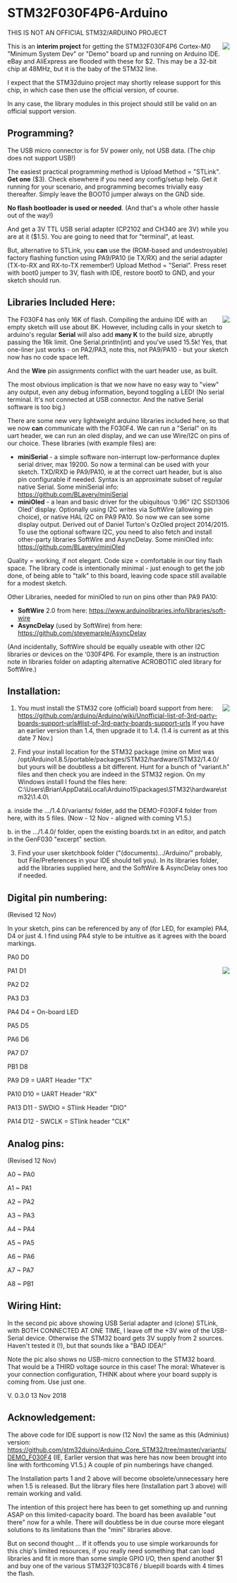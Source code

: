 # STM32F030F4P6-Arduino

THIS IS NOT AN OFFICIAL STM32/ARDUINO PROJECT

<img align="right" src="STM32F030-Dev-Brd.jpg">This is an __interim project__ 
for getting the STM32F030F4P6 Cortex-M0 "Minimum System Dev" or "Demo" board 
up and running on Arduino IDE.  eBay and AliExpress are flooded with these for $2.  This may be a 32-bit chip at 48MHz, but it is the baby of the STM32 line.

I expect that the STM32duino project may shortly release 
support for this chip, in which case then use the official version, of course.  

In any case, the library modules in this project should still be valid on an official support version.

## Programming?

The USB micro connector is for 5V power only, not USB data. (The chip does not support USB!)

The easiest practical programming method is Upload Method = "STLink".
**Get one** ($3). Check elsewhere if you need any config/setup help. 
Get it running for your scenario, and programming becomes trivially easy thereafter. Simply leave the BOOT0 jumper always on the GND side.

__No flash bootloader is used or needed__. (And that's a whole other hassle out of the way!)

And get a 3V TTL USB serial adapter (CP2102 and CH340 are 3V) while you are at it ($1.5). You are going to need that for "terminal", at least.

But, alternative to STLink, you __can__ use the (ROM-based and undestroyable) factory flashing function using PA9/PA10 (ie TX/RX) and the serial adapter (TX-to-RX and RX-to-TX remember!) Upload Method = "Serial". Press reset with boot0 jumper to 3V, flash with IDE, restore boot0 to GND, and your sketch should run.

## Libraries Included Here:

<img align="right" src="P1070122.JPG">The F030F4 has only 16K of flash. Compiling the arduino IDE with an empty sketch will use about 8K. 
However, including calls in your sketch to arduino's regular __Serial__ will also add __many K__ to the build size, abruptly passing the 16k limit. One Serial.println(int) and you've used 15.5k! Yes, that one-liner just works - on PA2/PA3, note this, not PA9/PA10 - but your sketch now has no code space left.

And the __Wire__ pin assignments conflict with the uart header use, as built.

The most obvious implication is that we now have no easy way to "view" any output, even any debug information,
beyond toggling a LED!  (No serial terminal. It's not connected at USB connector. 
And the native Serial software is too big.)

There are some new very lightweight arduino libraries included here, so that we now **can** communicate 
with the F030F4. We can run a "Serial" on its uart header, we can run an oled display, and we can use Wire/I2C on pins of our choice. These libraries (with example files) are:

 - __miniSerial__ - a simple software non-interrupt low-performance duplex serial driver, max 19200. 
      So now a terminal can be used with your sketch. TXD/RXD ie PA9/PA10, ie at the correct uart header, 
      but is also pin configurable if needed.
      Syntax is an approximate subset of regular native Serial. 
      Some miniSerial info:  https://github.com/BLavery/miniSerial
 - __miniOled__ - a lean and basic driver for the ubiquitous '0.96" I2C SSD1306 Oled' display. 
      Optionally using I2C writes via SoftWire (allowing pin choice), or native HAL I2C on PA9 PA10.
      So now we can see some display output. 
      Derived out of Daniel Turton's OzOled project 2014/2015. 
      To use the optional software I2C, you need to also fetch and install other-party libraries SoftWire and AsyncDelay. 
      Some miniOled info: https://github.com/BLavery/miniOled

Quality = working, if not elegant. 
Code size = comfortable in our tiny flash space.
The library code is intentionally minimal - just enough to get the job done, of being able to "talk"
to this board, leaving code space still available for a modest sketch. 

Other Libraries, needed for miniOled to run on pins other than PA9 PA10:
 - __SoftWire__ 2.0 from here: https://www.arduinolibraries.info/libraries/soft-wire
 - __AsyncDelay__ (used by SoftWire) from here: https://github.com/stevemarple/AsyncDelay

(And incidentally, SoftWire should be equally useable with other I2C libraries or devices on the '030F4P6.
For example, there is an instruction note in libraries folder on adapting alternative ACROBOTIC oled library for SoftWire.)

## Installation:
<img align="right" src="P1070121.JPG">

1. You must install the STM32 core (official) board support from here:
   https://github.com/arduino/Arduino/wiki/Unofficial-list-of-3rd-party-boards-support-urls#list-of-3rd-party-boards-support-urls
   If you have an earlier version than 1.4, then upgrade it to 1.4.  (1.4 is current as at this date 7 Nov.)

2. Find your install location for the STM32 package (mine on Mint was /opt/Arduino1.8.5/portable/packages/STM32/hardware/STM32/1.4.0/
but yours will be doubtless a bit different. Hunt for a bunch of "variant.h" files and then check
you are indeed in the STM32 region. On my Windows install I found the files here:  C:\Users\Brian\AppData\Local\Arduino15\packages\STM32\hardware\stm32\1.4.0\

a. inside the .../1.4.0/variants/ folder, add the DEMO-F030F4 folder from here, with its 5 files. (Now - 12 Nov - aligned with coming V1.5.)

b. in the .../1.4.0/ folder, open the existing boards.txt in an editor, and patch in the GenF030 "excerpt" section.

3. Find your user sketchbook folder ("(documents).../Arduino/" probably, but File/Preferences in your IDE should tell you).
In its libraries folder, add the libraries supplied here, and the SoftWire & AsyncDelay ones too if needed.


## Digital pin numbering: 

(Revised 12 Nov)

In your sketch, pins can be referenced by any of (for LED, for example) PA4,  D4  or just 4. I find using PA4 style to be intuitive as it agrees with the board markings.

  PA0  D0 
  
  PA1  D1 <img align="right" src="ss66.jpg">
  
  PA2  D2  
  
  PA3  D3  
  
  PA4  D4  = On-board LED
  
  PA5  D5  
  
  PA6  D6  
  
  PA7  D7  
  
  PB1  D8  
  
  PA9  D9  = UART Header "TX" 
  
  PA10 D10 = UART Header "RX" 
  
  PA13 D11 - SWDIO  = STlink Header "DIO"
  
  PA14 D12 - SWCLK  = STlink header "CLK"
  

## Analog pins: 

(Revised 12 Nov)

A0	~ PA0

A1	~ PA1

A2	~ PA2

A3	~ PA3

A4	~ PA4

A5	~ PA5

A6	~ PA6

A7	~ PA7

A8	~ PB1

	
## Wiring Hint:

In the second pic above showing USB Serial adapter and (clone) STLink, with BOTH CONNECTED AT ONE TIME, I leave off the +3V wire of the USB-Serial device. Otherwise the STM32 board gets 3V supply from 2 sources. Haven't tested it (!), but that sounds like a "BAD IDEA!"

Note the pic also shows no USB-micro connection to the STM32 board. That would be a THIRD voltage source in this case!   The moral: Whatever is your connection configuration, THINK about where your board supply is coming from. Use just one.

V. 0.3.0 13 Nov 2018

## Acknowledgement:

The above code for IDE support is now (12 Nov) the same as this (Adminius) version: 
    https://github.com/stm32duino/Arduino_Core_STM32/tree/master/variants/DEMO_F030F4 
(IE, Earlier version that was here has now been brought into line with forthcoming V1.5.) A couple of pin numberings have changed. 
    
The Installation parts 1 and 2 above will become obsolete/unnecessary here when 1.5 is released.
But the library files here (Installation part 3 above) will remain working and valid. 

The intention of this project here has been to get something up and running ASAP on this limited-capacity board. The board has been available "out there" now for a while. There will doubtless be in due course more elegant solutions to its limitations than the "mini" libraries above.  

But on second thought ... If it offends you to use simple workarounds for this chip's limited resources, if you really need something that can load libraries and fit in more than some simple GPIO I/O, then spend another $1 and buy one of the various STM32F103C8T6 / bluepill boards with 4 times the flash.

